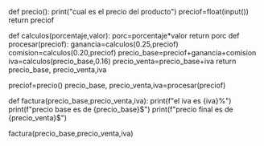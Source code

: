 def precio():
    print("cual es el precio del producto")
    preciof=float(input())
    return preciof

def calculos(porcentaje,valor):
    porc=porcentaje*valor
    return porc
def procesar(preciof):
    ganancia=calculos(0.25,preciof)
    comision=calculos(0.20,preciof)
    precio_base=preciof+ganancia+comision
    iva=calculos(precio_base,0.16)
    precio_venta=precio_base+iva
    return precio_base, precio_venta,iva

preciof=precio()
precio_base, precio_venta,iva=procesar(preciof)

def factura(precio_base,precio_venta,iva):
    print(f"el iva es {iva}%")
    print(f"precio base es de {precio_base}$")
    print(f"precio final es de {precio_venta}$")

factura(precio_base,precio_venta,iva) 

